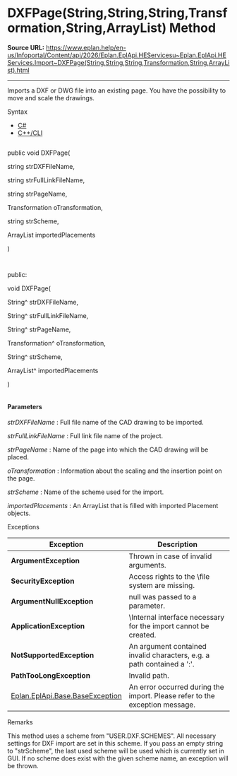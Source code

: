 # DXFPage(String,String,String,Transformation,String,ArrayList) Method

**Source URL:** https://www.eplan.help/en-us/Infoportal/Content/api/2026/Eplan.EplApi.HEServicesu~Eplan.EplApi.HEServices.Import~DXFPage(String,String,String,Transformation,String,ArrayList).html

---

Imports a DXF or DWG file into an existing page. You have the possibility to move and scale the drawings.

Syntax

- [C#](#i-syntax-CS)
- [C++/CLI](#i-syntax-CPP2005)

```
```
public void DXFPage( 

   string strDXFFileName,

   string strFullLinkFileName,

   string strPageName,

   Transformation oTransformation,

   string strScheme,

   ArrayList importedPlacements

)
```
```

```
```
public:

void DXFPage( 

   String^ strDXFFileName,

   String^ strFullLinkFileName,

   String^ strPageName,

   Transformation^ oTransformation,

   String^ strScheme,

   ArrayList^ importedPlacements

)
```
```

#### Parameters

*strDXFFileName*
:   Full file name of the CAD drawing to be imported.

*strFullLinkFileName*
:   Full link file name of the project.

*strPageName*
:   Name of the page into which the CAD drawing will be placed.

*oTransformation*
:   Information about the scaling and the insertion point on the page.

*strScheme*
:   Name of the scheme used for the import.

*importedPlacements*
:   An ArrayList that is filled with imported Placement objects.

Exceptions

| Exception | Description |
| --- | --- |
| **ArgumentException** | Thrown in case of invalid arguments. |
| **SecurityException** | Access rights to the \file system are missing. |
| **ArgumentNullException** | null was passed to a parameter. |
| **ApplicationException** | \Internal interface necessary for the import cannot be created. |
| **NotSupportedException** | An argument contained invalid characters, e.g. a path contained a '\:'. |
| **PathTooLongException** | Invalid path. |
| [Eplan.EplApi.Base.BaseException](Eplan.EplApi.Baseu~Eplan.EplApi.Base.BaseException.html) | An error occurred during the import. Please refer to the exception message. |

Remarks

This method uses a scheme from "USER.DXF.SCHEMES". All necessary settings for DXF import are set in this scheme. If you pass an empty string to "strScheme", the last used scheme will be used which is currently set in GUI. If no scheme does exist with the given scheme name, an exception will be thrown.
